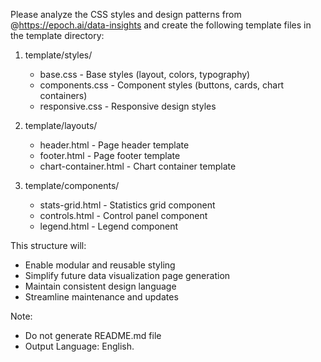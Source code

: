 Please analyze the CSS styles and design patterns from @https://epoch.ai/data-insights and create the following template files in the template directory:

1. template/styles/
   - base.css - Base styles (layout, colors, typography)
   - components.css - Component styles (buttons, cards, chart containers)
   - responsive.css - Responsive design styles

2. template/layouts/
   - header.html - Page header template
   - footer.html - Page footer template  
   - chart-container.html - Chart container template

3. template/components/
   - stats-grid.html - Statistics grid component
   - controls.html - Control panel component
   - legend.html - Legend component

This structure will:
- Enable modular and reusable styling
- Simplify future data visualization page generation
- Maintain consistent design language
- Streamline maintenance and updates

Note: 
- Do not generate README.md file 
- Output Language: English.